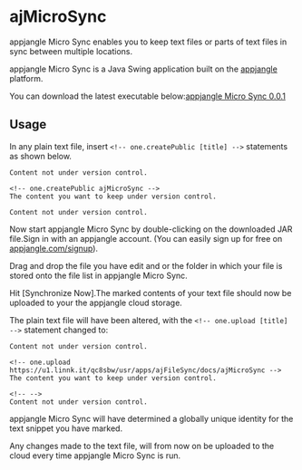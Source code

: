 <!-- one.upload https://u1.linnk.it/qc8sbw/usr/apps/ajFileSync/docs/ajMicroSync -->
ajMicroSync
==========

appjangle Micro Sync enables you to keep text files or parts of text files in sync between multiple locations.

appjangle Micro Sync is a Java Swing application built on the [appjangle](http://appjangle.com) platform.

You can download the latest executable below:[appjangle Micro Sync 0.0.1](https://dl.dropbox.com/u/957046/onedb/apps/ajMicroSync-0.0.1-standalone.jar)

## Usage

In any plain text file, insert <!-- one.ignoreNext -->`<!-- one.createPublic [title] -->` statements as shown below.    
    
    Content not under version control.

<!-- one.ignoreNext -->    
    
    <!-- one.createPublic ajMicroSync -->    
    The content you want to keep under version control. 
   
<!-- one.ignoreNext --><!-- one.end -->    
    Content not under version control.    

Now start appjangle Micro Sync by double-clicking on the downloaded JAR file.Sign in with an appjangle account. (You can easily sign up for free on [appjangle.com/signup](http://appjangle.com)).

Drag and drop the file you have edit and or the folder in which your file is stored onto the file list in appjangle Micro Sync.

Hit [Synchronize Now].The marked contents of your text file should now be uploaded to your the appjangle cloud storage. 

The plain text file will have been altered, with the <!-- one.ignoreNext -->`<!-- one.upload [title] -->` statement changed to:    

    Content not under version control.    
<!-- one.ignoreNext -->
    <!-- one.upload https://u1.linnk.it/qc8sbw/usr/apps/ajFileSync/docs/ajMicroSync -->    
    The content you want to keep under version control.    
<!-- one.ignoreNext -->
    <!-- -->    
    Content not under version control.    

appjangle Micro Sync will have determined a globally unique identity for the text snippet you have marked.

Any changes made to the text file, will from now on be uploaded to the cloud every time appjangle Micro Sync is run. 
<!-- one.end -->
